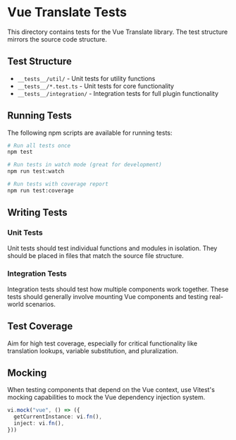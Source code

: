 # Vue Translate Tests

This directory contains tests for the Vue Translate library. The test structure mirrors the source code structure.

## Test Structure

- `__tests__/util/` - Unit tests for utility functions
- `__tests__/*.test.ts` - Unit tests for core functionality
- `__tests__/integration/` - Integration tests for full plugin functionality

## Running Tests

The following npm scripts are available for running tests:

```bash
# Run all tests once
npm test

# Run tests in watch mode (great for development)
npm run test:watch

# Run tests with coverage report
npm run test:coverage
```

## Writing Tests

### Unit Tests

Unit tests should test individual functions and modules in isolation. They should be placed in files that match the source file structure.

### Integration Tests

Integration tests should test how multiple components work together. These tests should generally involve mounting Vue components and testing real-world scenarios.

## Test Coverage

Aim for high test coverage, especially for critical functionality like translation lookups, variable substitution, and pluralization.

## Mocking

When testing components that depend on the Vue context, use Vitest's mocking capabilities to mock the Vue dependency injection system.

```typescript
vi.mock("vue", () => ({
  getCurrentInstance: vi.fn(),
  inject: vi.fn(),
}))
```
